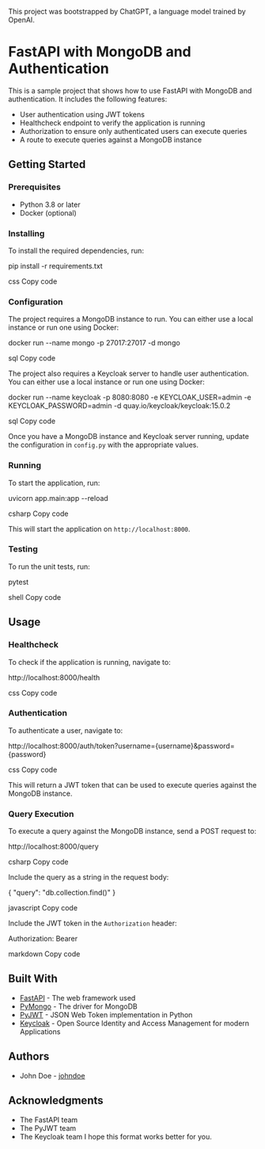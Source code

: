 This project was bootstrapped by ChatGPT, a language model trained by OpenAI. 

# FastAPI with MongoDB and Authentication

This is a sample project that shows how to use FastAPI with MongoDB and authentication. It includes the following features:

- User authentication using JWT tokens
- Healthcheck endpoint to verify the application is running
- Authorization to ensure only authenticated users can execute queries
- A route to execute queries against a MongoDB instance

## Getting Started

### Prerequisites

- Python 3.8 or later
- Docker (optional)

### Installing

To install the required dependencies, run:

pip install -r requirements.txt

css
Copy code

### Configuration

The project requires a MongoDB instance to run. You can either use a local instance or run one using Docker:

docker run --name mongo -p 27017:27017 -d mongo

sql
Copy code

The project also requires a Keycloak server to handle user authentication. You can either use a local instance or run one using Docker:

docker run --name keycloak -p 8080:8080 -e KEYCLOAK_USER=admin -e KEYCLOAK_PASSWORD=admin -d quay.io/keycloak/keycloak:15.0.2

sql
Copy code

Once you have a MongoDB instance and Keycloak server running, update the configuration in `config.py` with the appropriate values.

### Running

To start the application, run:

uvicorn app.main:app --reload

csharp
Copy code

This will start the application on `http://localhost:8000`.

### Testing

To run the unit tests, run:

pytest

shell
Copy code

## Usage

### Healthcheck

To check if the application is running, navigate to:

http://localhost:8000/health

css
Copy code

### Authentication

To authenticate a user, navigate to:

http://localhost:8000/auth/token?username={username}&password={password}

css
Copy code

This will return a JWT token that can be used to execute queries against the MongoDB instance.

### Query Execution

To execute a query against the MongoDB instance, send a POST request to:

http://localhost:8000/query

csharp
Copy code

Include the query as a string in the request body:

{
"query": "db.collection.find()"
}

javascript
Copy code

Include the JWT token in the `Authorization` header:

Authorization: Bearer <jwt-token>

markdown
Copy code

## Built With

- [FastAPI](https://fastapi.tiangolo.com/) - The web framework used
- [PyMongo](https://pymongo.readthedocs.io/en/stable/) - The driver for MongoDB
- [PyJWT](https://pyjwt.readthedocs.io/en/stable/) - JSON Web Token implementation in Python
- [Keycloak](https://www.keycloak.org/) - Open Source Identity and Access Management for modern Applications

## Authors

- John Doe - [johndoe](https://github.com/johndoe)

## Acknowledgments

- The FastAPI team
- The PyJWT team
- The Keycloak team
I hope this format works better for you.



